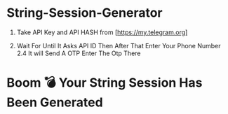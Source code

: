# String-Session-Generator



1) Take API Key and API HASH from  [https://my.telegram.org]

2) Wait For Until It Asks API ID Then After That Enter Your Phone Number 2.4 It will Send A OTP Enter The Otp There


# Boom 💣 Your String Session Has Been Generated
